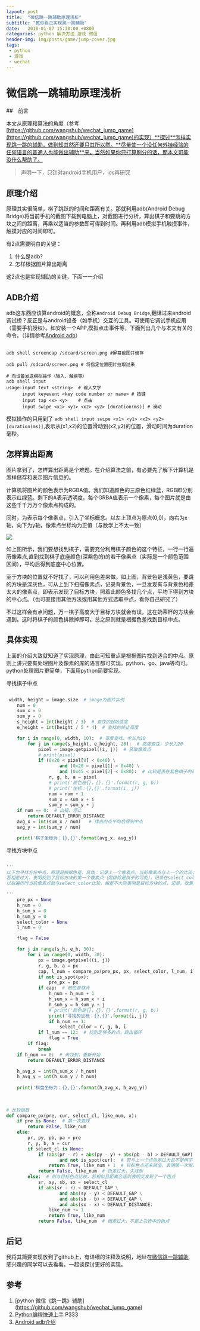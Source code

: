 ```yaml
---
layout: post
title:  "微信跳一跳辅助原理浅析"
subtitle: "教你自己实现跳一跳辅助"
date:   2018-01-07 15:30:00 +0800
categories: python 解决方法 游戏 微信
header-img: img/posts/game/jump-cover.jpg
tags:
 - python
 - 游戏
 - wechat
---
```


# 微信跳一跳辅助原理浅析

##　前言

本文从原理和算法的角度（参考[https://github.com/wangshub/wechat_jump_game](https://github.com/wangshub/wechat_jump_game)的实现）**探讨**怎样实现跳一跳的辅助，做到知其然还要只其所以然。**尽量使一个没任何外挂经验的任何语言的普通人也能做出辅助**来。当然如果你只打算刷分的话，那本文可能没什么帮助了。

> 声明一下，只针对android手机用户，ios再研究

## 原理介绍

原理其实很简单，棋子跳跃的时间和距离有关。那就利用adb(Android Debug Bridge)将当前手机的截图下载到电脑上，对截图进行分析，算出棋子和要跳的方块之间的距离，再乘以适当的参数即可得到时间。再利用adb模拟手机触摸事件，触摸对应的时间即可。

有2点需要明白的关键：

1. 什么是adb?
2. 怎样根据图片算出距离

这2点也是实现辅助的关键，下面一一介绍

## ADB介绍

adb这东西应该算android的概念，全称`Android Debug Bridge`,翻译过来android调试桥？反正是与android设备（如手机）交互的工具。可使用它调试手机应用（需要手机授权）。如安装一个APP,模拟点击事件等，下面列出几个与本文有关的命令。（详情参考[Android adb](https://developer.android.com/studio/command-line/adb.html?hl=zh-cn)）


```shell

adb shell screencap /sdcard/screen.png #屏幕截图并储存

adb pull /sdcard/screen.png # 将指定位置图片拉取过来

# 向设备发送模拟操作（输入、触摸等）
adb shell input 
usage:input text <string>  # 输入文字
      input keyevent <key code number or name> # 按键
      input tap <x> <y>    # 点击
      input swipe <x1> <y1> <x2> <y2> [duration(ms)] # 滑动

```

模拟操作的只用到了 `adb shell input swipe <x1> <y1> <x2> <y2> [duration(ms)]`,表示从(x1,x2)的位置滑动到(x2,y2)的位置，滑动时间为duration毫秒。


## 怎样算出距离

图片拿到了，怎样算出距离是个难题。在介绍算法之前，有必要先了解下计算机是怎样储存和表示图片信息的。

计算机将图片的颜色表示为RGBA值。我们知道颜色的三原色红绿蓝，RGB即分别表示红绿蓝。剩下的A表示透明度。每个GRBA值表示一个像素，每个图片就是由这些千千万万个像素点构成的。

同时，为表示每个像素点，引入了坐标概念。以左上顶点为原点(0,0)，向右为x轴，向下为y轴，像素点坐标均为正值（与数学上不太一致）


![](http://blog.wthfeng.com/img/posts/game/autojump.png)

如上图所示，我们要想找到棋子，需要充分利用棋子颜色的这个特征，一行一行遍历像素点,直到找到棋子底座颜色(深紫色的)的若干像素点（实际是一个颜色范围区间），平均后得到底座中心位置。

至于方块的位置就不好找了，可以利用色差来做。如上图，背景色是浅黄色，要跳的方块是深灰色，可从上到下扫描像素点，记录背景色，一旦发现有与背景色相差太大的像素点，即表示发现了目标方块，照着此颜色多找几个点，平均下得到方块的中心点。（也可直接用其他方法或用其他方式选取中点，看你自己研究了）

不过这样会有点问题，万一棋子高度大于目标方块就会有误，这在奶茶杯的方块会遇到。这时将棋子的颜色排除掉即可。总之原则就是根据色差找到目标中点。


## 具体实现

上面的介绍大致就知道了实现原理，由此可知重点是根据图片找到适合的中点。原则上讲只要有处理图片及像素的库的语言都可实现。python、go、java等均可。python处理图片更简单，下面用python简要实现。


寻找棋子中点

```python

 width, height = image.size  # image为图片实例
    num = 0
    sum_x = 0
    sum_y = 0
    s_height = int(height / 3)  # 查找的起始高度
    e_height = int(height / 5 * 4)  # 查找的终止高度

    for i in range(0, width, 10):  # 宽度查找，步长为10
        for j in range(s_height, e_height, 20):  # 高度查找，步长为20
            pixel = image.getpixel((i, j))  # 获取像素点
            # print(pixel)
            if (0x20 < pixel[0] < 0x40) \
                    and (0x20 < pixel[1] < 0x40) \
                    and (0x45 < pixel[2] < 0x80):  # 比较是否在紫色棋子的颜色范围
                r, g, b, a = pixel
                # print('颜色是{}，{}，{}'.format(r, g, b))
                # print('坐标：{},{}'.format(i, j))
                num = num + 1
                sum_x = sum_x + i
                sum_y = sum_y + j
    if num == 0:  # 出错，停止
        return DEFAULT_ERROR_DISTANCE
    avg_x = int(sum_x / num)   # 找出的点平均后得到中点
    avg_y = int(sum_y / num)

    print('棋子坐标为：{},{}'.format(avg_x, avg_y))

```

寻找方块中点

    

```python

'''
以下为寻找方块中点，原理是根据色差。具体：记录上一个像素点，当前像素点与上一个的比较，
若相差过大，表明找到了目标方块的第一个像素点（需排除是棋子的可能），记录在select_color里。
以后遍历时当前像素点就与select_color比较，相差不大则表明是目标方块的点，记录。收集足够多的点或遍历完成后求中点即可。

'''
    pre_px = None
    h_num = 0
    h_sum_x = 0
    h_sum_y = 0
    select_color = None
    l_num = 0

    flag = False

    for j in range(s_h, e_h, 30):
        for i in range(0, width, 30):
            px = image.getpixel((i, j))
            r, g, b, a = px
            cap, l_num = compare_px(pre_px, px, select_color, l_num, i) # 比较
            if not is_spot(px):
                pre_px = px
            if cap:  # 若色差够大
                h_num = h_num + 1
                h_sum_x = h_sum_x + i
                h_sum_y = h_sum_y + j
                # print('颜色是{}，{}，{}'.format(r, g, b))
                print('寻找的坐标：{},{}'.format(i, j))
                if h_num == 1:
                    select_color = r, g, b, i
            if l_num == 12:  # 找到足够多的点，跳出循环
                flag = True
        if flag:
            break
    if h_num == 0:  # 未找到，重新开始
        return DEFAULT_ERROR_DISTANCE

    h_avg_x = int(h_sum_x / h_num)
    h_avg_y = int(h_sum_y / h_num)
    
    print('棋盘坐标为：{},{}'.format(h_avg_x, h_avg_y))
    
      
    
# 比较函数
def compare_px(pre, cur, select_cl, like_num, x):
    if pre is None:  # 第一次查找
        return False, like_num
    else:
        pr, py, pb, pa = pre
        r, y, b, a = cur
        if select_cl is None:
            if (abs(pr - r) + abs(py - y) + abs(pb - b) > DEFAULT_GAP) \
                    and not is_spot(cur):  # 若与上一个点色差过大且不是棋子
                return True, like_num + 1  # 目标色点还未赋值，表明第一次发现色点
            return False, like_num  # 色差过大，未找到
        else:  # 则与目标色点比较，若相似且距离合适则表明又发现了一个色点
            sr, sy, sb, sx = select_cl
            if abs(sr - r) < DEFAULT_GAP \
                    and abs(sy - y) < DEFAULT_GAP \
                    and abs(sb - b) < DEFAULT_GAP \
                    and abs(sx - x) < DEFAULT_DISTANCE:
                like_num += 1
                return True, like_num
            return False, like_num  # 相差过大，不是上次选中的色点

```


## 后记

我将其简要实现放到了github上，有详细的注释及说明，地址在[微信跳一跳辅助](https://github.com/wangtonghe/wechat-simple-jump),感兴趣的同学可以去看看。一起谈探讨更好的实现。

## 参考

1. [python 微信《跳一跳》辅助] (https://github.com/wangshub/wechat_jump_game)
2. [Python编程快速上手](https://book.douban.com/subject/26836700/) P333
2. [Android adb介绍](https://developer.android.com/studio/command-line/adb.html?hl=zh-cn)



